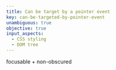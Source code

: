 ```yaml
---
title: Can be target by a pointer event
key: can-be-targeted-by-pointer-event
unambiguous: true
objective: true
input_aspects:
  - CSS styling
  - DOM tree
---
```


focusable + non-obscured